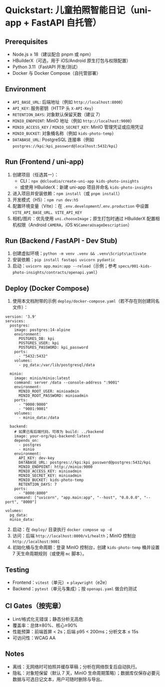# Quickstart: 儿童拍照智能日记（uni-app + FastAPI 自托管）

## Prerequisites
- Node.js ≥ 18（建议配合 pnpm 或 npm）
- HBuilderX（可选，用于 iOS/Android 原生打包与权限配置）
- Python 3.11（FastAPI 开发/测试）
- Docker 与 Docker Compose（自托管部署）

## Environment
- `API_BASE_URL`: 后端地址（例如 `http://localhost:8000`）
- `API_KEY`: 服务密钥（HTTP 头 `X-API-Key`）
- `RETENTION_DAYS`: 对象默认保留天数（建议 7）
- `MINIO_ENDPOINT`: MinIO 地址（例如 `http://localhost:9000`）
- `MINIO_ACCESS_KEY` / `MINIO_SECRET_KEY`: MinIO 管理凭证或应用凭证
- `MINIO_BUCKET`: 对象桶名称（例如 `kids-photo-temp`）
- `DATABASE_URL`: PostgreSQL 连接串（例如 `postgres://kpi:kpi_password@localhost:5432/kpi`）

## Run (Frontend / uni-app)
1. 创建项目（任选其一）：
   - CLI：`npx @dcloudio/create-uni-app kids-photo-insights`
   - 或使用 HBuilderX：新建 uni-app 项目并命名 `kids-photo-insights`
2. 进入项目并安装依赖：`npm install`（或 `pnpm install`）
3. 开发模式（H5）：`npm run dev:h5`
4. 配置环境变量（Vite）：在 `.env.development`/`.env.production` 中设置 `VITE_API_BASE_URL`、`VITE_API_KEY`
5. 相机/图片：优先使用 `uni.chooseImage`；原生打包时通过 HBuilderX 配置相机权限（Android `CAMERA`，iOS `NSCameraUsageDescription`）

## Run (Backend / FastAPI - Dev Stub)
1. 创建虚拟环境：`python -m venv .venv && .venv\Scripts\activate`
2. 安装依赖：`pip install fastapi uvicorn pydantic`
3. 启动：`uvicorn app.main:app --reload`（示例；参考 `specs/001-kids-photo-insights/contracts/openapi.yaml`）

## Deploy (Docker Compose)
1. 使用本文档附带的示例 `deploy/docker-compose.yaml`（若不存在则创建同名文件）：
```
version: '3.9'
services:
  postgres:
    image: postgres:14-alpine
    environment:
      POSTGRES_DB: kpi
      POSTGRES_USER: kpi
      POSTGRES_PASSWORD: kpi_password
    ports:
      - "5432:5432"
    volumes:
      - pg_data:/var/lib/postgresql/data

  minio:
    image: minio/minio:latest
    command: server /data --console-address ":9001"
    environment:
      MINIO_ROOT_USER: minioadmin
      MINIO_ROOT_PASSWORD: minioadmin
    ports:
      - "9000:9000"
      - "9001:9001"
    volumes:
      - minio_data:/data

  backend:
    # 如果已有后端代码，可改为 build: ../backend
    image: your-org/kpi-backend:latest
    depends_on:
      - postgres
      - minio
    environment:
      API_KEY: dev-key
      DATABASE_URL: postgres://kpi:kpi_password@postgres:5432/kpi
      MINIO_ENDPOINT: http://minio:9000
      MINIO_ACCESS_KEY: minioadmin
      MINIO_SECRET_KEY: minioadmin
      MINIO_BUCKET: kids-photo-temp
      RETENTION_DAYS: 7
    ports:
      - "8000:8000"
    command: ["uvicorn", "app.main:app", "--host", "0.0.0.0", "--port", "8000"]

volumes:
  pg_data:
  minio_data:
```
2. 启动：在 `deploy/` 目录执行 `docker compose up -d`
3. 访问：后端 `http://localhost:8000/v1/health`；MinIO 控制台 `http://localhost:9001`
4. 初始化桶与生命周期：登录 MinIO 控制台，创建 `kids-photo-temp` 桶并设置 7 天生命周期规则（或使用 `mc` 脚本）。

## Testing
- Frontend：`vitest`（单元）+ `playwright`（e2e）
- Backend：`pytest`（单元与集成）；按 `openapi.yaml` 做合约测试

## CI Gates（按宪章）
- Lint/格式化无错误；静态分析无高危
- 覆盖率：总体≥80%、核心≥90%
- 性能预算：前端首屏 < 2s；后端 p95 < 200ms；分析文本 ≤ 15s
- 可访问性：WCAG AA

## Notes
- 离线：无网络时可拍照并缓存草稿；分析在网络恢复后自动执行。
- 隐私：对象短保留（默认 7 天，MinIO 生命周期策略）；数据库仅保存必要元数据与可选日记文本，用户可随时删除与导出。